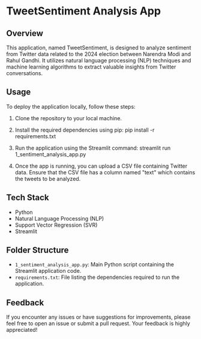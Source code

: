 # TweetSentiment Analysis App

## Overview

This application, named TweetSentiment, is designed to analyze sentiment from Twitter data related to the 2024 election between Narendra Modi and Rahul Gandhi. It utilizes natural language processing (NLP) techniques and machine learning algorithms to extract valuable insights from Twitter conversations.

## Usage

To deploy the application locally, follow these steps:

1. Clone the repository to your local machine.

2. Install the required dependencies using pip: pip install -r requirements.txt

3. Run the application using the Streamlit command: streamlit run 1_sentiment_analysis_app.py

4. Once the app is running, you can upload a CSV file containing Twitter data. Ensure that the CSV file has a column named "text" which contains the tweets to be analyzed.

## Tech Stack

- Python
- Natural Language Processing (NLP)
- Support Vector Regression (SVR)
- Streamlit

## Folder Structure

- `1_sentiment_analysis_app.py`: Main Python script containing the Streamlit application code.
- `requirements.txt`: File listing the dependencies required to run the application.

## Feedback

If you encounter any issues or have suggestions for improvements, please feel free to open an issue or submit a pull request. Your feedback is highly appreciated!

